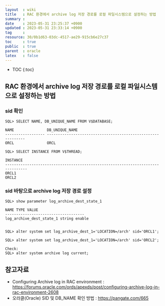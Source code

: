 ```yaml
---
layout  : wiki
title   : RAC 환경에서 archive log 저장 경로를 로컬 파일시스템으로 설정하는 방법
summary : 
date    : 2023-05-31 23:25:37 +0900
updated : 2023-05-31 23:33:14 +0900
tag     : 
resource: 30/0b1d63-03dc-4517-ae29-915cb6e27c37
toc     : true
public  : true
parent  : oracle
latex   : false
---
```

* TOC
{:toc}

## RAC 환경에서 archive log 저장 경로를 로컬 파일시스템으로 설정하는 방법 

### sid 확인
```console
SQL> SELECT NAME, DB_UNIQUE_NAME FROM V$DATABASE;

NAME               DB_UNIQUE_NAME
------------------ ------------------------------------------------------------
ORCL               ORCL

SQL> SELECT INSTANCE FROM V$THREAD;

INSTANCE
--------------------------------------------------------------------------------
ORCL1
ORCL2
```

### sid 바탕으로 archive log 저장 경로 설정
```console
SQL> show parameter log_archive_dest_state_1

NAME TYPE VALUE
------------------------------------
log_archive_dest_state_1 string enable


SQL> alter system set log_archive_dest_1='LOCATION=/arch' sid='ORCL1';

SQL> alter system set log_archive_dest_1='LOCATION=/arch' sid='ORCL2';

Check:
SQL> alter system archive log current;
```

## 참고자료
* Configuring Archive log in RAC environment : <https://forums.oracle.com/ords/apexds/post/configuring-archive-log-in-rac-environment-2608>
* 오라클(Oracle) SID 및 DB_NAME 확인 방법 : <https://pangate.com/665>
